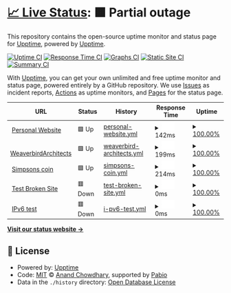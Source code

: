 # [📈 Live Status](https://demo.upptime.js.org): <!--live status--> **🟧 Partial outage**

This repository contains the open-source uptime monitor and status page for [Upptime](https://upptime.js.org), powered by [Upptime](https://github.com/upptime/upptime).

[![Uptime CI](https://github.com/upptime/upptime/workflows/Uptime%20CI/badge.svg)](https://github.com/upptime/upptime/actions?query=workflow%3A%22Uptime+CI%22)
[![Response Time CI](https://github.com/upptime/upptime/workflows/Response%20Time%20CI/badge.svg)](https://github.com/upptime/upptime/actions?query=workflow%3A%22Response+Time+CI%22)
[![Graphs CI](https://github.com/upptime/upptime/workflows/Graphs%20CI/badge.svg)](https://github.com/upptime/upptime/actions?query=workflow%3A%22Graphs+CI%22)
[![Static Site CI](https://github.com/upptime/upptime/workflows/Static%20Site%20CI/badge.svg)](https://github.com/upptime/upptime/actions?query=workflow%3A%22Static+Site+CI%22)
[![Summary CI](https://github.com/upptime/upptime/workflows/Summary%20CI/badge.svg)](https://github.com/upptime/upptime/actions?query=workflow%3A%22Summary+CI%22)

With [Upptime](https://upptime.js.org), you can get your own unlimited and free uptime monitor and status page, powered entirely by a GitHub repository. We use [Issues](https://github.com/upptime/upptime/issues) as incident reports, [Actions](https://github.com/upptime/upptime/actions) as uptime monitors, and [Pages](https://demo.upptime.js.org) for the status page.

<!--start: status pages-->
<!-- This summary is generated by Upptime (https://github.com/upptime/upptime) -->
<!-- Do not edit this manually, your changes will be overwritten -->
<!-- prettier-ignore -->
| URL | Status | History | Response Time | Uptime |
| --- | ------ | ------- | ------------- | ------ |
| <img alt="" src="https://icons.duckduckgo.com/ip3/ashwinshetty.site.ico" height="13"> [Personal Website](https://ashwinshetty.site) | 🟩 Up | [personal-website.yml](https://github.com/AshwinShetty3/Monitoring/commits/HEAD/history/personal-website.yml) | <details><summary><img alt="Response time graph" src="./graphs/personal-website/response-time-week.png" height="20"> 142ms</summary><br><a href="https://demo.upptime.js.org/history/personal-website"><img alt="Response time 142" src="https://img.shields.io/endpoint?url=https%3A%2F%2Fraw.githubusercontent.com%2FAshwinShetty3%2FMonitoring%2FHEAD%2Fapi%2Fpersonal-website%2Fresponse-time.json"></a><br><a href="https://demo.upptime.js.org/history/personal-website"><img alt="24-hour response time 142" src="https://img.shields.io/endpoint?url=https%3A%2F%2Fraw.githubusercontent.com%2FAshwinShetty3%2FMonitoring%2FHEAD%2Fapi%2Fpersonal-website%2Fresponse-time-day.json"></a><br><a href="https://demo.upptime.js.org/history/personal-website"><img alt="7-day response time 142" src="https://img.shields.io/endpoint?url=https%3A%2F%2Fraw.githubusercontent.com%2FAshwinShetty3%2FMonitoring%2FHEAD%2Fapi%2Fpersonal-website%2Fresponse-time-week.json"></a><br><a href="https://demo.upptime.js.org/history/personal-website"><img alt="30-day response time 142" src="https://img.shields.io/endpoint?url=https%3A%2F%2Fraw.githubusercontent.com%2FAshwinShetty3%2FMonitoring%2FHEAD%2Fapi%2Fpersonal-website%2Fresponse-time-month.json"></a><br><a href="https://demo.upptime.js.org/history/personal-website"><img alt="1-year response time 142" src="https://img.shields.io/endpoint?url=https%3A%2F%2Fraw.githubusercontent.com%2FAshwinShetty3%2FMonitoring%2FHEAD%2Fapi%2Fpersonal-website%2Fresponse-time-year.json"></a></details> | <details><summary><a href="https://demo.upptime.js.org/history/personal-website">100.00%</a></summary><a href="https://demo.upptime.js.org/history/personal-website"><img alt="All-time uptime 100.00%" src="https://img.shields.io/endpoint?url=https%3A%2F%2Fraw.githubusercontent.com%2FAshwinShetty3%2FMonitoring%2FHEAD%2Fapi%2Fpersonal-website%2Fuptime.json"></a><br><a href="https://demo.upptime.js.org/history/personal-website"><img alt="24-hour uptime 100.00%" src="https://img.shields.io/endpoint?url=https%3A%2F%2Fraw.githubusercontent.com%2FAshwinShetty3%2FMonitoring%2FHEAD%2Fapi%2Fpersonal-website%2Fuptime-day.json"></a><br><a href="https://demo.upptime.js.org/history/personal-website"><img alt="7-day uptime 100.00%" src="https://img.shields.io/endpoint?url=https%3A%2F%2Fraw.githubusercontent.com%2FAshwinShetty3%2FMonitoring%2FHEAD%2Fapi%2Fpersonal-website%2Fuptime-week.json"></a><br><a href="https://demo.upptime.js.org/history/personal-website"><img alt="30-day uptime 100.00%" src="https://img.shields.io/endpoint?url=https%3A%2F%2Fraw.githubusercontent.com%2FAshwinShetty3%2FMonitoring%2FHEAD%2Fapi%2Fpersonal-website%2Fuptime-month.json"></a><br><a href="https://demo.upptime.js.org/history/personal-website"><img alt="1-year uptime 100.00%" src="https://img.shields.io/endpoint?url=https%3A%2F%2Fraw.githubusercontent.com%2FAshwinShetty3%2FMonitoring%2FHEAD%2Fapi%2Fpersonal-website%2Fuptime-year.json"></a></details>
| <img alt="" src="https://icons.duckduckgo.com/ip3/weaverbirdarchitects.com.ico" height="13"> [WeaverbirdArchitects](https://weaverbirdarchitects.com) | 🟩 Up | [weaverbird-architects.yml](https://github.com/AshwinShetty3/Monitoring/commits/HEAD/history/weaverbird-architects.yml) | <details><summary><img alt="Response time graph" src="./graphs/weaverbird-architects/response-time-week.png" height="20"> 199ms</summary><br><a href="https://demo.upptime.js.org/history/weaverbird-architects"><img alt="Response time 199" src="https://img.shields.io/endpoint?url=https%3A%2F%2Fraw.githubusercontent.com%2FAshwinShetty3%2FMonitoring%2FHEAD%2Fapi%2Fweaverbird-architects%2Fresponse-time.json"></a><br><a href="https://demo.upptime.js.org/history/weaverbird-architects"><img alt="24-hour response time 199" src="https://img.shields.io/endpoint?url=https%3A%2F%2Fraw.githubusercontent.com%2FAshwinShetty3%2FMonitoring%2FHEAD%2Fapi%2Fweaverbird-architects%2Fresponse-time-day.json"></a><br><a href="https://demo.upptime.js.org/history/weaverbird-architects"><img alt="7-day response time 199" src="https://img.shields.io/endpoint?url=https%3A%2F%2Fraw.githubusercontent.com%2FAshwinShetty3%2FMonitoring%2FHEAD%2Fapi%2Fweaverbird-architects%2Fresponse-time-week.json"></a><br><a href="https://demo.upptime.js.org/history/weaverbird-architects"><img alt="30-day response time 199" src="https://img.shields.io/endpoint?url=https%3A%2F%2Fraw.githubusercontent.com%2FAshwinShetty3%2FMonitoring%2FHEAD%2Fapi%2Fweaverbird-architects%2Fresponse-time-month.json"></a><br><a href="https://demo.upptime.js.org/history/weaverbird-architects"><img alt="1-year response time 199" src="https://img.shields.io/endpoint?url=https%3A%2F%2Fraw.githubusercontent.com%2FAshwinShetty3%2FMonitoring%2FHEAD%2Fapi%2Fweaverbird-architects%2Fresponse-time-year.json"></a></details> | <details><summary><a href="https://demo.upptime.js.org/history/weaverbird-architects">100.00%</a></summary><a href="https://demo.upptime.js.org/history/weaverbird-architects"><img alt="All-time uptime 100.00%" src="https://img.shields.io/endpoint?url=https%3A%2F%2Fraw.githubusercontent.com%2FAshwinShetty3%2FMonitoring%2FHEAD%2Fapi%2Fweaverbird-architects%2Fuptime.json"></a><br><a href="https://demo.upptime.js.org/history/weaverbird-architects"><img alt="24-hour uptime 100.00%" src="https://img.shields.io/endpoint?url=https%3A%2F%2Fraw.githubusercontent.com%2FAshwinShetty3%2FMonitoring%2FHEAD%2Fapi%2Fweaverbird-architects%2Fuptime-day.json"></a><br><a href="https://demo.upptime.js.org/history/weaverbird-architects"><img alt="7-day uptime 100.00%" src="https://img.shields.io/endpoint?url=https%3A%2F%2Fraw.githubusercontent.com%2FAshwinShetty3%2FMonitoring%2FHEAD%2Fapi%2Fweaverbird-architects%2Fuptime-week.json"></a><br><a href="https://demo.upptime.js.org/history/weaverbird-architects"><img alt="30-day uptime 100.00%" src="https://img.shields.io/endpoint?url=https%3A%2F%2Fraw.githubusercontent.com%2FAshwinShetty3%2FMonitoring%2FHEAD%2Fapi%2Fweaverbird-architects%2Fuptime-month.json"></a><br><a href="https://demo.upptime.js.org/history/weaverbird-architects"><img alt="1-year uptime 100.00%" src="https://img.shields.io/endpoint?url=https%3A%2F%2Fraw.githubusercontent.com%2FAshwinShetty3%2FMonitoring%2FHEAD%2Fapi%2Fweaverbird-architects%2Fuptime-year.json"></a></details>
| <img alt="" src="https://icons.duckduckgo.com/ip3/thesimpsonscoin.com.ico" height="13"> [Simpsons coin](https://thesimpsonscoin.com) | 🟩 Up | [simpsons-coin.yml](https://github.com/AshwinShetty3/Monitoring/commits/HEAD/history/simpsons-coin.yml) | <details><summary><img alt="Response time graph" src="./graphs/simpsons-coin/response-time-week.png" height="20"> 214ms</summary><br><a href="https://demo.upptime.js.org/history/simpsons-coin"><img alt="Response time 214" src="https://img.shields.io/endpoint?url=https%3A%2F%2Fraw.githubusercontent.com%2FAshwinShetty3%2FMonitoring%2FHEAD%2Fapi%2Fsimpsons-coin%2Fresponse-time.json"></a><br><a href="https://demo.upptime.js.org/history/simpsons-coin"><img alt="24-hour response time 214" src="https://img.shields.io/endpoint?url=https%3A%2F%2Fraw.githubusercontent.com%2FAshwinShetty3%2FMonitoring%2FHEAD%2Fapi%2Fsimpsons-coin%2Fresponse-time-day.json"></a><br><a href="https://demo.upptime.js.org/history/simpsons-coin"><img alt="7-day response time 214" src="https://img.shields.io/endpoint?url=https%3A%2F%2Fraw.githubusercontent.com%2FAshwinShetty3%2FMonitoring%2FHEAD%2Fapi%2Fsimpsons-coin%2Fresponse-time-week.json"></a><br><a href="https://demo.upptime.js.org/history/simpsons-coin"><img alt="30-day response time 214" src="https://img.shields.io/endpoint?url=https%3A%2F%2Fraw.githubusercontent.com%2FAshwinShetty3%2FMonitoring%2FHEAD%2Fapi%2Fsimpsons-coin%2Fresponse-time-month.json"></a><br><a href="https://demo.upptime.js.org/history/simpsons-coin"><img alt="1-year response time 214" src="https://img.shields.io/endpoint?url=https%3A%2F%2Fraw.githubusercontent.com%2FAshwinShetty3%2FMonitoring%2FHEAD%2Fapi%2Fsimpsons-coin%2Fresponse-time-year.json"></a></details> | <details><summary><a href="https://demo.upptime.js.org/history/simpsons-coin">100.00%</a></summary><a href="https://demo.upptime.js.org/history/simpsons-coin"><img alt="All-time uptime 100.00%" src="https://img.shields.io/endpoint?url=https%3A%2F%2Fraw.githubusercontent.com%2FAshwinShetty3%2FMonitoring%2FHEAD%2Fapi%2Fsimpsons-coin%2Fuptime.json"></a><br><a href="https://demo.upptime.js.org/history/simpsons-coin"><img alt="24-hour uptime 100.00%" src="https://img.shields.io/endpoint?url=https%3A%2F%2Fraw.githubusercontent.com%2FAshwinShetty3%2FMonitoring%2FHEAD%2Fapi%2Fsimpsons-coin%2Fuptime-day.json"></a><br><a href="https://demo.upptime.js.org/history/simpsons-coin"><img alt="7-day uptime 100.00%" src="https://img.shields.io/endpoint?url=https%3A%2F%2Fraw.githubusercontent.com%2FAshwinShetty3%2FMonitoring%2FHEAD%2Fapi%2Fsimpsons-coin%2Fuptime-week.json"></a><br><a href="https://demo.upptime.js.org/history/simpsons-coin"><img alt="30-day uptime 100.00%" src="https://img.shields.io/endpoint?url=https%3A%2F%2Fraw.githubusercontent.com%2FAshwinShetty3%2FMonitoring%2FHEAD%2Fapi%2Fsimpsons-coin%2Fuptime-month.json"></a><br><a href="https://demo.upptime.js.org/history/simpsons-coin"><img alt="1-year uptime 100.00%" src="https://img.shields.io/endpoint?url=https%3A%2F%2Fraw.githubusercontent.com%2FAshwinShetty3%2FMonitoring%2FHEAD%2Fapi%2Fsimpsons-coin%2Fuptime-year.json"></a></details>
| <img alt="" src="https://icons.duckduckgo.com/ip3/thissitedoesnotexist.koj.co.ico" height="13"> [Test Broken Site](https://thissitedoesnotexist.koj.co) | 🟥 Down | [test-broken-site.yml](https://github.com/AshwinShetty3/Monitoring/commits/HEAD/history/test-broken-site.yml) | <details><summary><img alt="Response time graph" src="./graphs/test-broken-site/response-time-week.png" height="20"> 0ms</summary><br><a href="https://demo.upptime.js.org/history/test-broken-site"><img alt="Response time 0" src="https://img.shields.io/endpoint?url=https%3A%2F%2Fraw.githubusercontent.com%2FAshwinShetty3%2FMonitoring%2FHEAD%2Fapi%2Ftest-broken-site%2Fresponse-time.json"></a><br><a href="https://demo.upptime.js.org/history/test-broken-site"><img alt="24-hour response time 0" src="https://img.shields.io/endpoint?url=https%3A%2F%2Fraw.githubusercontent.com%2FAshwinShetty3%2FMonitoring%2FHEAD%2Fapi%2Ftest-broken-site%2Fresponse-time-day.json"></a><br><a href="https://demo.upptime.js.org/history/test-broken-site"><img alt="7-day response time 0" src="https://img.shields.io/endpoint?url=https%3A%2F%2Fraw.githubusercontent.com%2FAshwinShetty3%2FMonitoring%2FHEAD%2Fapi%2Ftest-broken-site%2Fresponse-time-week.json"></a><br><a href="https://demo.upptime.js.org/history/test-broken-site"><img alt="30-day response time 0" src="https://img.shields.io/endpoint?url=https%3A%2F%2Fraw.githubusercontent.com%2FAshwinShetty3%2FMonitoring%2FHEAD%2Fapi%2Ftest-broken-site%2Fresponse-time-month.json"></a><br><a href="https://demo.upptime.js.org/history/test-broken-site"><img alt="1-year response time 0" src="https://img.shields.io/endpoint?url=https%3A%2F%2Fraw.githubusercontent.com%2FAshwinShetty3%2FMonitoring%2FHEAD%2Fapi%2Ftest-broken-site%2Fresponse-time-year.json"></a></details> | <details><summary><a href="https://demo.upptime.js.org/history/test-broken-site">100.00%</a></summary><a href="https://demo.upptime.js.org/history/test-broken-site"><img alt="All-time uptime 100.00%" src="https://img.shields.io/endpoint?url=https%3A%2F%2Fraw.githubusercontent.com%2FAshwinShetty3%2FMonitoring%2FHEAD%2Fapi%2Ftest-broken-site%2Fuptime.json"></a><br><a href="https://demo.upptime.js.org/history/test-broken-site"><img alt="24-hour uptime 100.00%" src="https://img.shields.io/endpoint?url=https%3A%2F%2Fraw.githubusercontent.com%2FAshwinShetty3%2FMonitoring%2FHEAD%2Fapi%2Ftest-broken-site%2Fuptime-day.json"></a><br><a href="https://demo.upptime.js.org/history/test-broken-site"><img alt="7-day uptime 100.00%" src="https://img.shields.io/endpoint?url=https%3A%2F%2Fraw.githubusercontent.com%2FAshwinShetty3%2FMonitoring%2FHEAD%2Fapi%2Ftest-broken-site%2Fuptime-week.json"></a><br><a href="https://demo.upptime.js.org/history/test-broken-site"><img alt="30-day uptime 100.00%" src="https://img.shields.io/endpoint?url=https%3A%2F%2Fraw.githubusercontent.com%2FAshwinShetty3%2FMonitoring%2FHEAD%2Fapi%2Ftest-broken-site%2Fuptime-month.json"></a><br><a href="https://demo.upptime.js.org/history/test-broken-site"><img alt="1-year uptime 100.00%" src="https://img.shields.io/endpoint?url=https%3A%2F%2Fraw.githubusercontent.com%2FAshwinShetty3%2FMonitoring%2FHEAD%2Fapi%2Ftest-broken-site%2Fuptime-year.json"></a></details>
| <img alt="" src="https://icons.duckduckgo.com/ip3/null.ico" height="13"> [IPv6 test](forwardemail.net) | 🟥 Down | [i-pv6-test.yml](https://github.com/AshwinShetty3/Monitoring/commits/HEAD/history/i-pv6-test.yml) | <details><summary><img alt="Response time graph" src="./graphs/i-pv6-test/response-time-week.png" height="20"> 0ms</summary><br><a href="https://demo.upptime.js.org/history/i-pv6-test"><img alt="Response time 0" src="https://img.shields.io/endpoint?url=https%3A%2F%2Fraw.githubusercontent.com%2FAshwinShetty3%2FMonitoring%2FHEAD%2Fapi%2Fi-pv6-test%2Fresponse-time.json"></a><br><a href="https://demo.upptime.js.org/history/i-pv6-test"><img alt="24-hour response time 0" src="https://img.shields.io/endpoint?url=https%3A%2F%2Fraw.githubusercontent.com%2FAshwinShetty3%2FMonitoring%2FHEAD%2Fapi%2Fi-pv6-test%2Fresponse-time-day.json"></a><br><a href="https://demo.upptime.js.org/history/i-pv6-test"><img alt="7-day response time 0" src="https://img.shields.io/endpoint?url=https%3A%2F%2Fraw.githubusercontent.com%2FAshwinShetty3%2FMonitoring%2FHEAD%2Fapi%2Fi-pv6-test%2Fresponse-time-week.json"></a><br><a href="https://demo.upptime.js.org/history/i-pv6-test"><img alt="30-day response time 0" src="https://img.shields.io/endpoint?url=https%3A%2F%2Fraw.githubusercontent.com%2FAshwinShetty3%2FMonitoring%2FHEAD%2Fapi%2Fi-pv6-test%2Fresponse-time-month.json"></a><br><a href="https://demo.upptime.js.org/history/i-pv6-test"><img alt="1-year response time 0" src="https://img.shields.io/endpoint?url=https%3A%2F%2Fraw.githubusercontent.com%2FAshwinShetty3%2FMonitoring%2FHEAD%2Fapi%2Fi-pv6-test%2Fresponse-time-year.json"></a></details> | <details><summary><a href="https://demo.upptime.js.org/history/i-pv6-test">100.00%</a></summary><a href="https://demo.upptime.js.org/history/i-pv6-test"><img alt="All-time uptime 100.00%" src="https://img.shields.io/endpoint?url=https%3A%2F%2Fraw.githubusercontent.com%2FAshwinShetty3%2FMonitoring%2FHEAD%2Fapi%2Fi-pv6-test%2Fuptime.json"></a><br><a href="https://demo.upptime.js.org/history/i-pv6-test"><img alt="24-hour uptime 100.00%" src="https://img.shields.io/endpoint?url=https%3A%2F%2Fraw.githubusercontent.com%2FAshwinShetty3%2FMonitoring%2FHEAD%2Fapi%2Fi-pv6-test%2Fuptime-day.json"></a><br><a href="https://demo.upptime.js.org/history/i-pv6-test"><img alt="7-day uptime 100.00%" src="https://img.shields.io/endpoint?url=https%3A%2F%2Fraw.githubusercontent.com%2FAshwinShetty3%2FMonitoring%2FHEAD%2Fapi%2Fi-pv6-test%2Fuptime-week.json"></a><br><a href="https://demo.upptime.js.org/history/i-pv6-test"><img alt="30-day uptime 100.00%" src="https://img.shields.io/endpoint?url=https%3A%2F%2Fraw.githubusercontent.com%2FAshwinShetty3%2FMonitoring%2FHEAD%2Fapi%2Fi-pv6-test%2Fuptime-month.json"></a><br><a href="https://demo.upptime.js.org/history/i-pv6-test"><img alt="1-year uptime 100.00%" src="https://img.shields.io/endpoint?url=https%3A%2F%2Fraw.githubusercontent.com%2FAshwinShetty3%2FMonitoring%2FHEAD%2Fapi%2Fi-pv6-test%2Fuptime-year.json"></a></details>

<!--end: status pages-->

[**Visit our status website →**](https://demo.upptime.js.org)

## 📄 License

- Powered by: [Upptime](https://github.com/upptime/upptime)
- Code: [MIT](./LICENSE) © [Anand Chowdhary](https://anandchowdhary.com), supported by [Pabio](https://pabio.com)
- Data in the `./history` directory: [Open Database License](https://opendatacommons.org/licenses/odbl/1-0/)

